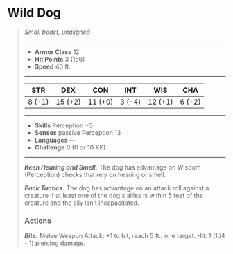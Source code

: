 # Wild Dog
>*Small beast, unaligned*
>___
>- **Armor Class** 12
>- **Hit Points** 3 (1d6)
>- **Speed** 40 ft.
>___
>|STR|DEX|CON|INT|WIS|CHA|
>|:---:|:---:|:---:|:---:|:---:|:---:|
>|8 (-1)|15 (+2)|11 (+0)|3 (-4)|12 (+1)|6 (-2)|
>___
>- **Skills** Perception +3
>- **Senses** passive Perception 13
>- **Languages** —
>- **Challenge** 0 (0 or 10 XP)
>___
>***Keen Hearing and Smell.*** The dog has advantage on Wisdom (Perception) checks that rely on hearing or smell.  
>
>***Pack Tactics.*** The dog has advantage on an attack roll against a creature if at least one of the dog's allies is within 5 feet of the creature and the ally isn't incapacitated.  
>
>### Actions
>***Bite.*** Melee Weapon Attack: +1 to hit, reach 5 ft., one target. Hit: 1 (1d4 - 1) piercing damage.